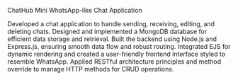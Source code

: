 ChatHub
Mini WhatsApp-like Chat Application

Developed a chat application to handle sending, receiving, editing, and deleting chats.
Designed and implemented a MongoDB database for efficient data storage and retrieval.
Built the backend using Node.js and Express.js, ensuring smooth data flow and robust routing.
Integrated EJS for dynamic rendering and created a user-friendly frontend interface styled to resemble WhatsApp.
Applied RESTful architecture principles and method override to manage HTTP methods for CRUD operations.
